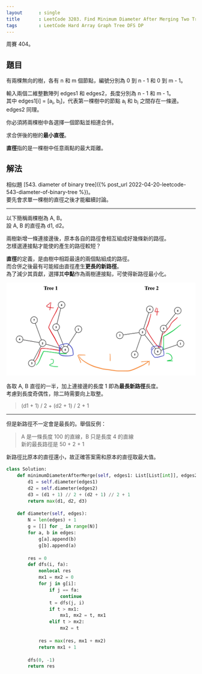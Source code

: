 ```yaml
---
layout      : single
title       : LeetCode 3203. Find Minimum Diameter After Merging Two Trees
tags        : LeetCode Hard Array Graph Tree DFS DP
---
```

周賽 404。  

## 題目

有兩棵無向的樹，各有 n 和 m 個節點，編號分別為 0 到 n - 1 和 0 到 m - 1。  

輸入兩個二維整數陣列 edges1 和 edges2，長度分別為 n - 1 和 m - 1。  
其中 edges1[i] = [a<sub>i</sub>, b<sub>i</sub>]，代表第一棵樹中的節點 a<sub>i</sub> 和 b<sub>i</sub> 之間存在一條邊。  
edges2 同理。  

你必須將兩棵樹中各選擇一個節點並相連合併。  

求合併後的樹的**最小直徑**。  

**直徑**指的是一棵樹中任意兩點的最大距離。  

## 解法

相似題 [543. diameter of binary tree]({% post_url 2022-04-20-leetcode-543-diameter-of-binary-tree %})。  
要先會求單一棵樹的直徑之後才能繼續討論。  

---

以下簡稱兩棵樹為 A, B。  
設 A, B 的直徑為 d1, d2。  

兩樹新增一條連接邊後，原本各自的路徑會相互組成好幾條新的路徑。  
怎樣選連接點才能使的產生的路徑較短？  

**直徑**的定義，是由樹中相距最遠的兩個點組成的路徑。  
而合併之後最有可能經由直徑產生**更長的新路徑**。  
為了減少其貢獻，選擇其**中點**作為兩樹連接點，可使得新路徑最小化。  

![示意圖](/assets/img/3203.jpg)

各取 A, B 直徑的一半，加上連接邊的長度 1 即為**最長新路徑**長度。  
考慮到長度奇偶性，除二時需要向上取整。  
> (d1 + 1) / 2 + (d2 + 1) / 2 + 1  

---

但是新路徑不一定會是最長的。舉個反例：  
> A 是一條長度 100 的直線，B 只是長度 4 的直線  
> 新的最長路徑是 50 + 2 + 1  

新路徑比原本的直徑還小，故正確答案需和原本的直徑取最大值。  

```python
class Solution:
    def minimumDiameterAfterMerge(self, edges1: List[List[int]], edges2: List[List[int]]) -> int:
        d1 = self.diameter(edges1)
        d2 = self.diameter(edges2)
        d3 = (d1 + 1) // 2 + (d2 + 1) // 2 + 1
        return max(d1, d2, d3)
    
    def diameter(self, edges):
        N = len(edges) + 1
        g = [[] for _ in range(N)]
        for a, b in edges:
            g[a].append(b)
            g[b].append(a)
            
        res = 0 
        def dfs(i, fa):
            nonlocal res
            mx1 = mx2 = 0
            for j in g[i]:
                if j == fa:
                    continue
                t = dfs(j, i)
                if t > mx1:
                    mx1, mx2 = t, mx1
                elif t > mx2:
                    mx2 = t
                    
            res = max(res, mx1 + mx2)
            return mx1 + 1
        
        dfs(0, -1)
        return res
```
